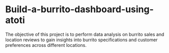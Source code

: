 # Build-a-burrito-dashboard-using-atoti
The objective of this project is to perform data analysis on burrito sales and location reviews to gain insights into burrito specifications and customer preferences across different locations. 
